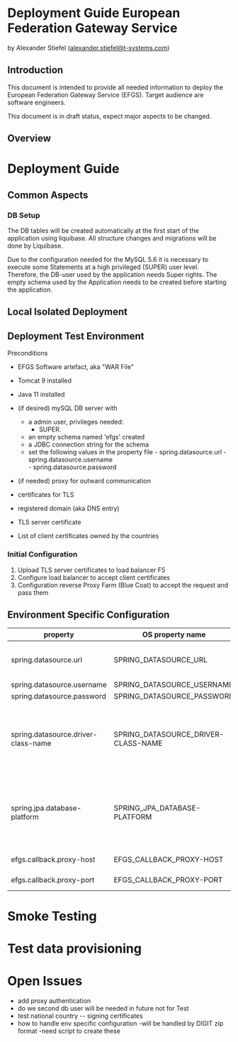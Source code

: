# Deployment Guide European Federation Gateway Service
by Alexander Stiefel (alexander.stiefel@t-systems.com)

##	Introduction
This document is intended to provide all needed information to deploy the European Federation Gateway Service (EFGS). Target audience are software engineers.

This document is in draft status, expect major aspects to be changed.

## Overview

# Deployment Guide

## Common Aspects

### DB Setup
The DB tables will be created  automatically at the first start of the application using liquibase. All structure changes
and migrations will be done by Liquibase.

Due to the configuration needed for the MySQL 5.6 it is necessary to execute some Statements at a high privileged (SUPER) user level.
Therefore, the DB-user used by the application needs Super rights.
The empty schema used by the Application needs to be created before starting the application.
## Local Isolated Deployment

## Deployment Test Environment
Preconditions
- EFGS Software artefact, aka "WAR File"
- Tomcat 9 installed
- Java 11 installed
- (if desired) mySQL DB server with
  - a admin user, privileges needed:
    - SUPER.
  - an empty schema named 'efgs' created
  - a JDBC connection string for the schema
  - set the following values in the property file
        - spring.datasource.url
        - spring.datasource.username     
        - spring.datasource.password

- (if needed) proxy for outward communication
- certificates for TLS
- registered domain (aka DNS entry)
- TLS server certificate
- List of client certificates owned by the countries



### Initial Configuration

1. Upload TLS server certificates to load balancer F5 
1. Configure load balancer to accept client certificates
1. Configuration reverse Proxy Farm (Blue Coat) to accept the request and pass them


## Environment Specific Configuration
| property  | OS property name |   Content                                          | Example Value                          |
| --------- | --------- | ------------------------------------------------ | -------------------------------------- |
| spring.datasource.url | SPRING_DATASOURCE_URL | The jdbc connection string for the mySQL DB | jdbc:mysql://localhost:3306/fg |
| spring.datasource.username     | SPRING_DATASOURCE_USERNAME  | sa |
| spring.datasource.password  | SPRING_DATASOURCE_PASSWORD | sa |
| spring.datasource.driver-class-name | SPRING_DATASOURCE_DRIVER-CLASS-NAME | **legacy propery is fixed for all environments, will be removed from the list in the next release** | com.mysql.cj.jdbc.Driver                                  |
| spring.jpa.database-platform    | SPRING_JPA_DATABASE-PLATFORM |  **legacy propery is fixed for all environments, will be removed from the list in the next release** | org.hibernate.dialect.MySQL5InnoDBDialect                       |
| efgs.callback.proxy-host      | EFGS_CALLBACK_PROXY-HOST |proxy host name  | localhost |
| efgs.callback.proxy-port   | EFGS_CALLBACK_PROXY-PORT | proxy host port  | 1234 |


# Smoke Testing

# Test data provisioning 

# Open Issues
- add proxy authentication
- do we second db user 
    will be needed in future not for Test
- test national country
-- signing certificates
- how to handle env specific configuration
    -will be handled by DIGIT zip format 
    -need script to create these
